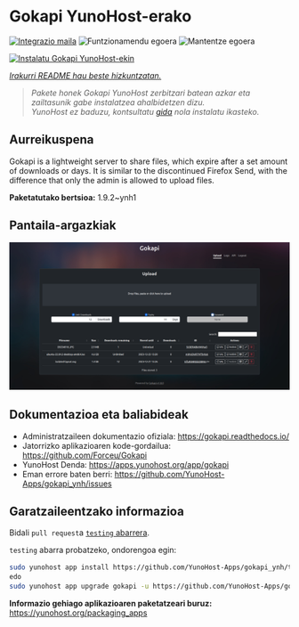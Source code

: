 <!--
Ohart ongi: README hau automatikoki sortu da <https://github.com/YunoHost/apps/tree/master/tools/readme_generator>ri esker
EZ editatu eskuz.
-->

# Gokapi YunoHost-erako

[![Integrazio maila](https://apps.yunohost.org/badge/integration/gokapi)](https://ci-apps.yunohost.org/ci/apps/gokapi/)
![Funtzionamendu egoera](https://apps.yunohost.org/badge/state/gokapi)
![Mantentze egoera](https://apps.yunohost.org/badge/maintained/gokapi)

[![Instalatu Gokapi YunoHost-ekin](https://install-app.yunohost.org/install-with-yunohost.svg)](https://install-app.yunohost.org/?app=gokapi)

*[Irakurri README hau beste hizkuntzatan.](./ALL_README.md)*

> *Pakete honek Gokapi YunoHost zerbitzari batean azkar eta zailtasunik gabe instalatzea ahalbidetzen dizu.*  
> *YunoHost ez baduzu, kontsultatu [gida](https://yunohost.org/install) nola instalatu ikasteko.*

## Aurreikuspena

Gokapi is a lightweight server to share files, which expire after a set amount of downloads or days. It is similar to the discontinued Firefox Send, with the difference that only the admin is allowed to upload files.

**Paketatutako bertsioa:** 1.9.2~ynh1

## Pantaila-argazkiak

![Gokapi(r)en pantaila-argazkia](./doc/screenshots/screenshot.png)

## Dokumentazioa eta baliabideak

- Administratzaileen dokumentazio ofiziala: <https://gokapi.readthedocs.io/>
- Jatorrizko aplikazioaren kode-gordailua: <https://github.com/Forceu/Gokapi>
- YunoHost Denda: <https://apps.yunohost.org/app/gokapi>
- Eman errore baten berri: <https://github.com/YunoHost-Apps/gokapi_ynh/issues>

## Garatzaileentzako informazioa

Bidali `pull request`a [`testing` abarrera](https://github.com/YunoHost-Apps/gokapi_ynh/tree/testing).

`testing` abarra probatzeko, ondorengoa egin:

```bash
sudo yunohost app install https://github.com/YunoHost-Apps/gokapi_ynh/tree/testing --debug
edo
sudo yunohost app upgrade gokapi -u https://github.com/YunoHost-Apps/gokapi_ynh/tree/testing --debug
```

**Informazio gehiago aplikazioaren paketatzeari buruz:** <https://yunohost.org/packaging_apps>
